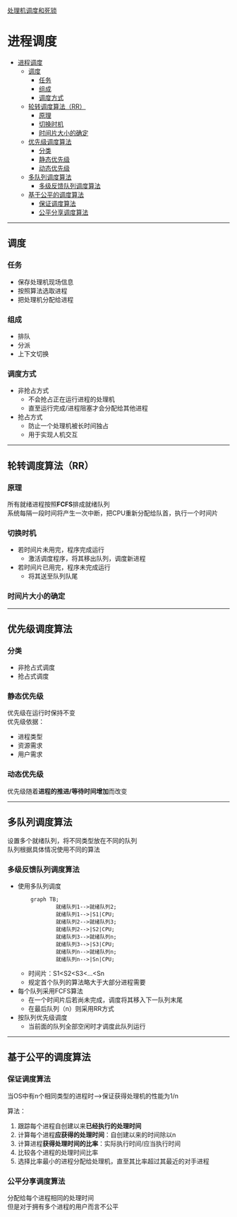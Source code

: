 [处理机调度和死锁](../操作系统原理.md)
# 进程调度
<!-- TOC -->

- [进程调度](#进程调度)
  - [调度](#调度)
    - [任务](#任务)
    - [组成](#组成)
    - [调度方式](#调度方式)
  - [轮转调度算法（RR）](#轮转调度算法rr)
    - [原理](#原理)
    - [切换时机](#切换时机)
    - [时间片大小的确定](#时间片大小的确定)
  - [优先级调度算法](#优先级调度算法)
    - [分类](#分类)
    - [静态优先级](#静态优先级)
    - [动态优先级](#动态优先级)
  - [多队列调度算法](#多队列调度算法)
    - [多级反馈队列调度算法](#多级反馈队列调度算法)
  - [基于公平的调度算法](#基于公平的调度算法)
    - [保证调度算法](#保证调度算法)
    - [公平分享调度算法](#公平分享调度算法)

<!-- /TOC -->
---
## 调度
### 任务
* 保存处理机现场信息
* 按照算法选取进程
* 把处理机分配给进程

### 组成
* 排队
* 分派
* 上下文切换

### 调度方式
* 非抢占方式
  * 不会抢占正在运行进程的处理机
  * 直至运行完成/进程阻塞才会分配给其他进程
* 抢占方式
  * 防止一个处理机被长时间独占
  * 用于实现人机交互

---
## 轮转调度算法（RR）
### 原理
所有就绪进程按照**FCFS**排成就绪队列  
系统每隔一段时间将产生一次中断，把CPU重新分配给队首，执行一个时间片

### 切换时机
* 若时间片未用完，程序完成运行
  * 激活调度程序，将其移出队列，调度新进程
* 若时间片已用完，程序未完成运行
  * 将其送至队列队尾

### 时间片大小的确定

---
## 优先级调度算法
### 分类
* 非抢占式调度
* 抢占式调度

### 静态优先级
优先级在运行时保持不变  
优先级依据：
* 进程类型
* 资源需求
* 用户需求

### 动态优先级
优先级随着**进程的推进/等待时间增加**而改变

---
## 多队列调度算法
设置多个就绪队列，将不同类型放在不同的队列  
队列根据具体情况使用不同的算法

### 多级反馈队列调度算法
* 使用多队列调度
    ```mermaid
        graph TB;
                就绪队列1-->就绪队列2;
                就绪队列1-->|S1|CPU;
                就绪队列2-->就绪队列3;
                就绪队列2-->|S2|CPU;
                就绪队列3-->就绪队列n;
                就绪队列3-->|S3|CPU;
                就绪队列n-->就绪队列n;
                就绪队列n-->|Sn|CPU;
    ```
  * 时间片：S1<S2<S3<...<Sn
  * 规定首个队列的算法略大于大部分进程需要
* 每个队列采用FCFS算法
  * 在一个时间片后若尚未完成，调度将其移入下一队列末尾
  * 在最后队列（n）则采用RR方式
* 按队列优先级调度
  * 当前面的队列全部空闲时才调度此队列运行

---
## 基于公平的调度算法
### 保证调度算法
当OS中有n个相同类型的进程时-->保证获得处理机的性能为1/n

算法：
1. 跟踪每个进程自创建以来**已经执行的处理时间**
2. 计算每个进程**应获得的处理时间**：自创建以来的时间除以n
3. 计算进程**获得处理时间的比率**：实际执行时间/应当执行时间
4. 比较各个进程的处理时间比率
5. 选择比率最小的进程分配给处理机，直至其比率超过其最近的对手进程

### 公平分享调度算法
分配给每个进程相同的处理时间  
但是对于拥有多个进程的用户而言不公平